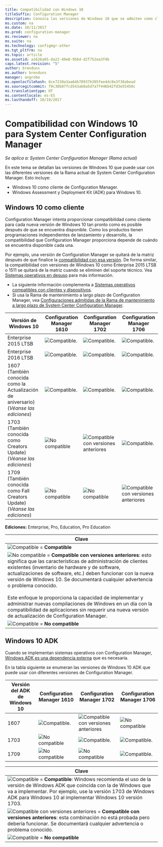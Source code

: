 ```yaml
---
title: Compatibilidad con Windows 10
titleSuffix: Configuration Manager
description: Conozca las versiones de Windows 10 que se admiten como clientes o para OSD con System Center Configuration Manager.
ms.custom: na
ms.date: 10/11/2017
ms.prod: configuration-manager
ms.reviewer: na
ms.suite: na
ms.technology: configmgr-other
ms.tgt_pltfrm: na
ms.topic: article
ms.assetid: a1626a65-da22-49e0-9564-d2f752ea3f4b
caps.latest.revision: "5"
author: brenduns
ms.author: brenduns
manager: angrobe
ms.openlocfilehash: 8ce7230a3aa64b78937b305fee4dc8e3f38abead
ms.sourcegitcommit: f9c38b87fcd543ab8a5d7a7f446b42fd3e55450c
ms.translationtype: HT
ms.contentlocale: es-ES
ms.lasthandoff: 10/19/2017
---
```

# <a name="support-for-windows-10-for-system-center-configuration-manager"></a>Compatibilidad con Windows 10 para System Center Configuration Manager  

*Se aplica a: System Center Configuration Manager (Rama actual)*


 En este tema se detallan las versiones de Windows 10 que puede usar con las diferentes versiones de la Rama actual de System Center Configuration Manager. Esto incluye:
 -  Windows 10 como cliente de Configuration Manager.
 -  Windows Assessment y Deployment Kit (ADK) para Windows 10.

## <a name="windows-10-as-a-client"></a>Windows 10 como cliente
Configuration Manager intenta proporcionar compatibilidad como cliente para cada nueva versión de Windows 10 tan pronto como es posible después de que se encuentra disponible. Como los productos tienen programaciones independientes de lanzamiento y desarrollo, la compatibilidad que Configuration Manager proporciona depende de cuándo se encuentra disponible cada una.

Por ejemplo, una versión de Configuration Manager se quitará de la matriz después de que finalice la [compatibilidad con esa versión](/sccm/core/servers/manage/current-branch-versions-supported). De forma similar, la compatibilidad con versiones de Windows 10 como Enterprise 2015 LTSB o 1511 se quitará de la matriz cuando se eliminen del soporte técnico. Vea [Sistemas operativos en desuso](/sccm/core/plan-design/changes/removed-and-deprecated-features#deprecated-operating-systems) para más información.

-   La siguiente información complementa a [Sistemas operativos compatibles con clientes y dispositivos](/sccm/core/plan-design/configs/supported-operating-systems-for-clients-and-devices).
-   Si usa la Rama de mantenimiento a largo plazo de Configuration Manager, vea [Configuraciones admitidas de la Rama de mantenimiento a largo plazo de System Center Configuration Manager](/sccm/core/understand/supported-configurations-for-ltsb).

|Versión de Windows 10                    |Configuration Manager 1610          |    Configuration Manager 1702          |    Configuration Manager 1706 |
|---------------------|-----|-----|-----|
|Enterprise 2015 LTSB                   |![Compatible.](media/green_check.png) |![Compatible.](media/green_check.png) |![Compatible.](media/green_check.png) |
|Enterprise 2016 LTSB                   |![Compatible.](media/green_check.png) |![Compatible.](media/green_check.png) |![Compatible.](media/green_check.png) |
|1607   <br />(También conocida como la Actualización de aniversario)<br />(*Véanse las ediciones*)   |![Compatible.](media/green_check.png) |![Compatible.](media/green_check.png)            |![Compatible.](media/green_check.png) |
|1703   <br />(También conocida como Creators Update)<br />(*Véanse las ediciones*)      |![No compatible](media/Red_X.png)   |![Compatible con versiones anteriores](media/blue_compat.png) |![Compatible.](media/green_check.png) |
|1709   <br />(También conocida como Fall Creators Update)<br />(*Véanse las ediciones*) |![No compatible](media/Red_X.png)   |![No compatible](media/Red_X.png)   |![Compatible con versiones anteriores](media/blue_compat.png) |



**Ediciones:** Enterprise, Pro, Education, Pro Education   

|Clave|
|--|
|![Compatible](media/green_check.png) = **Compatible**  |
|![No compatible](media/blue_compat.png)  = **Compatible con versiones anteriores**: esto significa que las características de administración de clientes existentes (inventario de hardware y de software, actualizaciones de software, etc.) deben funcionar con la nueva versión de Windows 10. Se documentará cualquier advertencia o problema conocido. <br><br>Este enfoque le proporciona la capacidad de implementar y administrar nuevas compilaciones de Windows en un día con la compatibilidad de aplicaciones sin requerir una nueva versión de actualización de Configuration Manager. |
|![Compatible](media/Red_X.png) = **No compatible**|


## <a name="windows-10-adk"></a>Windows 10 ADK
Cuando se implementan sistemas operativos con Configuration Manager, [Windows ADK es una dependencia externa](/sccm/osd/plan-design/infrastructure-requirements-for-operating-system-deployment) que es necesaria.

En la tabla siguiente se enumeran las versiones de Windows 10 ADK que puede usar con diferentes versiones de Configuration Manager.

|Versión del ADK de Windows 10  |Configuration Manager 1610 |Configuration Manager 1702   |Configuration Manager 1706 |
|--------------------|-----|-----|-----|
|1607  |![Compatible.](media/green_check.png)           |![Compatible con versiones anteriores](media/blue_compat.png) |![No compatible](media/Red_X.png)|
|1703  |![No compatible](media/Red_X.png)             |![Compatible.](media/green_check.png)            |![Compatible.](media/green_check.png) |  
|1709  |![No compatible](media/Red_X.png)             |![No compatible](media/Red_X.png)              |![Compatible.](media/green_check.png) |  

|Clave|
|--|
|![Compatible](media/green_check.png) = **Compatible**: Windows recomienda el uso de la versión de Windows ADK que coincida con la de Windows que va a implementar. Por ejemplo, use la versión 1703 de Windows ADK para Windows 10 al implementar Windows 10 versión 1703.  |
|![Compatible con versiones anteriores](media/blue_compat.png)  = **Compatible con versiones anteriores**: esta combinación no está probada pero debería funcionar. Se documentará cualquier advertencia o problema conocido. |
|![Compatible](media/Red_X.png) = **No compatible**|
